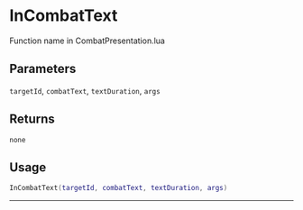 # InCombatText
Function name in CombatPresentation.lua
## Parameters
`targetId`, `combatText`, `textDuration`, `args`
## Returns
`none`
## Usage
```lua
InCombatText(targetId, combatText, textDuration, args)
```
---
